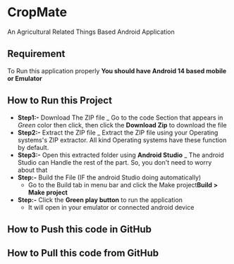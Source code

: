 # CropMate
 An Agricultural Related Things Based Android Application 

## Requirement
To Run this application properly **You should have Android 14 based mobile or Emulator**

## How to Run this Project
+ **Step1:-** Download The ZIP file 
    _ Go to the code Section that appears in *Green* color then click, then click the **Download Zip** to download the file
+ **Step2:-** Extract the ZIP file
    _ Extract the ZIP file using your Operating systems's ZIP extractor. All kind Operating systems have these function by default.
+ **Step3:-** Open this extracted folder using **Android Studio**
    _ The android Studio can Handle the rest of the part. So, you don't need to worry about that
+ **Step:-** Build the File (IF the android Studio doing automatically)
    - Go to the Build tab in menu bar and click the Make project**Build > Make project**
+ **Step:-** Click the **Green play button** to run the application
    - It will open in your emulator or connected android device

## How to Push this code in GitHub

## How to Pull this code from GitHub


